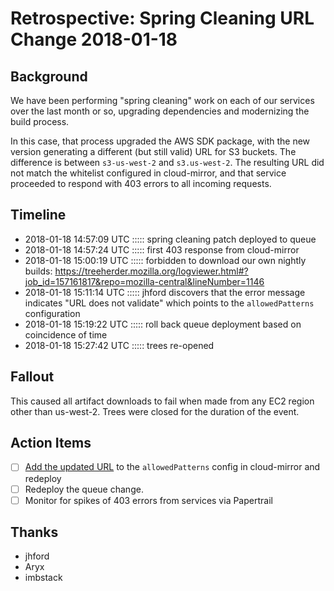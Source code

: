 # Retrospective: Spring Cleaning URL Change 2018-01-18

## Background

We have been performing "spring cleaning" work on each of our services over the
last month or so, upgrading dependencies and modernizing the build process.

In this case, that process upgraded the AWS SDK package, with the new version
generating a different (but still valid) URL for S3 buckets.  The difference is
between `s3-us-west-2` and `s3.us-west-2`.  The resulting URL did not match the
whitelist configured in cloud-mirror, and that service proceeded to respond
with 403 errors to all incoming requests.

## Timeline
  - 2018-01-18 14:57:09 UTC ::::: spring cleaning patch deployed to queue
  - 2018-01-18 14:57:24 UTC ::::: first 403 response from cloud-mirror
  - 2018-01-18 15:00:19 UTC ::::: <Aryx> forbidden to download our own nightly builds: https://treeherder.mozilla.org/logviewer.html#?job_id=157161817&repo=mozilla-central&lineNumber=1146
  - 2018-01-18 15:11:14 UTC ::::: jhford discovers that the error message indicates "URL does not validate" which points to the `allowedPatterns` configuration
  - 2018-01-18 15:19:22 UTC ::::: roll back queue deployment based on coincidence of time
  - 2018-01-18 15:27:42 UTC ::::: trees re-opened

## Fallout

This caused all artifact downloads to fail when made from any EC2 region other
than us-west-2. Trees were closed for the duration of the event.

## Action Items

- [ ] [Add the updated URL](https://github.com/taskcluster/cloud-mirror/pull/38) to the `allowedPatterns` config in cloud-mirror and redeploy
- [ ] Redeploy the queue change.
- [ ] Monitor for spikes of 403 errors from services via Papertrail

## Thanks
* jhford
* Aryx
* imbstack
